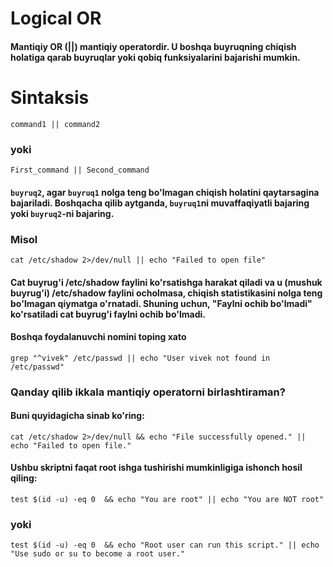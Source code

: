 # Logical OR

#### Mantiqiy OR (||) mantiqiy operatordir. U boshqa buyruqning chiqish holatiga qarab buyruqlar yoki qobiq funksiyalarini bajarishi mumkin.

# Sintaksis

```
command1 || command2
```

### yoki

```
First_command || Second_command
```

#### ```buyruq2```, agar ```buyruq1``` nolga teng bo'lmagan chiqish holatini qaytarsagina bajariladi. Boshqacha qilib aytganda, ```buyruq1```ni muvaffaqiyatli bajaring yoki ```buyruq2```-ni bajaring.

### Misol

```
cat /etc/shadow 2>/dev/null || echo "Failed to open file"
```

#### Cat buyrug'i /etc/shadow faylini ko'rsatishga harakat qiladi va u (mushuk buyrug'i) /etc/shadow faylini ocholmasa, chiqish statistikasini nolga teng bo'lmagan qiymatga o'rnatadi. Shuning uchun, "Faylni ochib bo'lmadi" ko'rsatiladi cat buyrug'i faylni ochib bo'lmadi.

#### Boshqa foydalanuvchi nomini toping xato

```
grep "^vivek" /etc/passwd || echo "User vivek not found in /etc/passwd"
```

### Qanday qilib ikkala mantiqiy operatorni birlashtiraman?

#### Buni quyidagicha sinab ko'ring:

```
cat /etc/shadow 2>/dev/null && echo "File successfully opened." || echo "Failed to open file."
```

#### Ushbu skriptni faqat root ishga tushirishi mumkinligiga ishonch hosil qiling:

```
test $(id -u) -eq 0  && echo "You are root" || echo "You are NOT root"
```

### yoki

```
test $(id -u) -eq 0  && echo "Root user can run this script." || echo "Use sudo or su to become a root user."
```